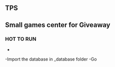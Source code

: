 TPS
-
Small games center for Giveaway
-
### HOT TO RUN
-
-Import the database in _database folder
-Go
